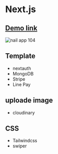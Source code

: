 # Next.js

## [Demo link](https://nails-dusky.vercel.app/)

![nail app 104](https://github.com/user-attachments/assets/9249d50e-9ad2-48aa-963e-fa28dda851f9)

## Template
- nextauth
- MongoDB
- Stripe
- Line Pay

## uploade image
- cloudinary

## CSS
- Tailwindcss
- swiper






